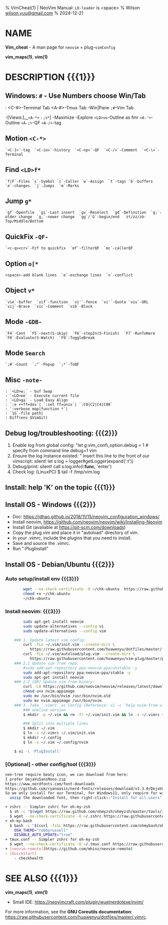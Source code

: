 % VimCheat(1) | NeoVim Manual: `LD-leader` is \<space\>
% Wilson  wilson.yuu@gmail.com
% 2024-12-21

NAME
===
**Vim_cheat** - A man page for `neovim` + plug-`vimConfig`

**vim_maps(1)**, **vim(1)**

# DESCRIPTION {{{1}}}

Windows: `#` - Use Numbers choose Win/Tab
---
:    <C-#>-Terminal Tab  <A-#>-Tmux Tab  <C-hjkl>-Win|Pane  `;#`-Vim Tab

-[Views:]__`<A-*>`
:    `;v*`| <A-w>-Maximize  <A-e>-Explore  `<LD>vo`-Outline as fmr `<A-'>`-Outline  `<A-;>`-QF  `<A-/>`-tag

Motion    `<C-*>`
---
    `<C-]>`-tag  `<C-io>`-history  `<C-np>`-QF  `<C-/>`-Comment  `<C-\>`-Terminal

Find      `<LD>f*`
---
    `f|F`-Files `s`-Symbol `c`-Caller `w`-Assign  `t`-tags `b`-buffers  `e`-changes  `j`-Jumps  `m`-Marks

Jump      `g*`
---
    `gf`-Openfile  `gi`-Last insert  `gv`-Reselect  `gd`-Definition  `g;`-older change  `g,`-newer change  `gg`/`G`-begin/end   zt/zz/zb-Top/Middle/Bottom

QuickFix  `-QF-`
---
    `<c-q><cr>`-Fzf to quickfix  `mf`-filterQF  `mc`-callerQF

Option    `o[*`
---
    <space>-add blank lines  `e`-exchange lines  `n`-conflict

Object    `v*`
---
    `vie`-buffer  `vif`-function  `vi'`-fence  `vi'`-Quota `viu`-URL  `vij`-Brace  `vic`-Comment  `vib`-Block

Mode      `-GDB-`
---
    `F4`-Cont  `F5`-next(S-skip)  `F6`-stepIn(S-Finish)  `F7`-RunToHere  `F8`-Evaluate(S-Watch)  `F9`-ToggleBreak

Mode      `Search`
---
    `;#`-Count  `;^`-Popup  `;*`-ToQF

Misc      `-note-`
---
    : `<LD>w;` - buf Swap
    : `<LD>ee` - Execute current file
    : `<LD>ga` - Load Easy Align
    : `:e ++ff=dos`| `:set ff=unix`| `:C0|C2|C4|C08`
    : `:verbose map|function *`|
    : `1G`-file path|
    : Diff(env $VimGit)


Debug log/troubleshooting: {{{2}}}
---
1. Enable log from global config:
        "let g:vim_confi_option.debug = 1
        # <or> specify from command line
        debug=1 vim <file>
2. Ensure the log instance existed:
        " Insert this line to the front of our vimscript:
        silent! let s:log = logger#getLogger(expand('<sfile>:t'))
3. Debug/print:
        silent! call s:log.info(l:__func__, 'enter')
4. Check log:    (LinuxPC) $ tail -f /tmp/vim.log

Install:  help 'K' on the topic {{{1}}}
---

## Install OS - Windows {{{2}}}

- Doc: https://jdhao.github.io/2018/11/15/neovim_configuration_windows/
- Install neovim, https://github.com/neovim/neovim/wiki/Installing-Neovim
- Install Git (available at https://git-scm.com/downloads)
- Copy the plug.vim and place it in "autoload" directory of vim.
- In your .vimrc, include the plugins that you need to install.
- Save and source the .vimrc.
- Run ":PlugInstall"

## Install OS - Debian/Ubuntu {{{2}}}

### Auto setup/install env {{{3}}}

```bash
        wget --no-check-certificate -O ~/chk-ubuntu  https://raw.githubusercontent.com/huawenyu/zsh-local/master/bin/chk-ubuntu
        chmod +x ~/chk-ubuntu
        ~/chk-ubuntu
```

### Install neovim: {{{3}}}

```bash
        sudo apt-get install neovim
        sudo update-alternatives --config vi
        sudo update-alternatives --config vim

    ### 1. Update latest vim config:
        curl -fLo ~/.vim/init.vim --create-dirs \
           https://raw.githubusercontent.com/huawenyu/dotfiles/master/.vimrc
        curl -fLo ~/.vim/autoload/plug.vim --create-dirs \
           https://raw.githubusercontent.com/huawenyu/vim-plug/master/plug.vim
    ### 2.1 Update vim from repo:
        #sudo add-apt-repository ppa:neovim-ppa/unstable -y
        sudo add-apt-repository ppa:neovim-ppa/stable -y
        sudo apt-get install neovim
    ### 2.2 [OR] Update vim from binary:
        curl -LO https://github.com/neovim/neovim/releases/latest/download/nvim.appimage
        chmod u+x nvim.appimage
        sudo mv /usr/bin/nvim /usr/bin/nvim.old
        sudo mv nvim.appimage /usr/bin/nvim
    ### 3. Take `.vimrc` as Config [Reference: vi -c 'help nvim-from-vim']
        ### oneline version
        $ mkdir -p ~/.vim && rm -fr ~/.vim/init.vim && ln -s ~/.vimrc ~/.vim/init.vim && mkdir -p ~/.config && rm -fr ~/.config/nvim && ln -s ~/.vim ~/.config/nvim

        ### Split into multiple lines
        $ mkdir ~/.vim
        $ ln -s ~/.vimrc ~/.vim/init.vim
        $ mkdir ~/.config
        $ ln -s ~/.vim ~/.config/nvim

    $ vi -c 'PlugInstall'
```

### [Optional] - other config/tool {{{3}}}


```bash
neo-tree require beaty icon, we can download from here: 
I prefer DejaVuSansMono.zip
https://www.nerdfonts.com/font-downloads
https://github.com/ryanoasis/nerd-fonts/releases/download/v3.3.0/DejaVuSansMono.zip
So we only install for our Terminal, for Windows11, only require for windows 11:
  unzip the downloaded font, then right-click::"Install for all-users", Done!
```


```bash
+ zshrc -- Simpler zshrc for oh-my-zsh
  $ sh -c "$(wget https://raw.github.com/ohmyzsh/ohmyzsh/master/tools/install.sh -O -)"
  $ wget --no-check-certificate -O ~/.zshrc https://raw.githubusercontent.com/huawenyu/dotfiles/master/.zshrc
+ oh-my-bash
  $ bash -c "$(curl -fsSL https://raw.githubusercontent.com/ohmybash/oh-my-bash/master/tools/install.sh)"
    OSH_THEME="robbyrussell"
    DISABLE_AUTO_UPDATE="true"
+ tmux.conf -- Simpler zshrc for oh-my-zsh
  $ wget --no-check-certificate -O ~/.tmux.conf https://raw.githubusercontent.com/huawenyu/dotfiles/master/.tmux.conf
+ [neovim-remote](https://github.com/mhinz/neovim-remote)
- [QuickStart]
    - checkhealth
```

# SEE ALSO {{{1}}}

**vim_maps(1)**, **vim(1)**

- Small IDE: https://neovimcraft.com/plugin/wuelnerdotexe/nvim/

For more information, see the **GNU Coreutils documentation**:
<https://raw.githubusercontent.com/huawenyu/dotfiles/master/.vimrc>.

